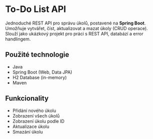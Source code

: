 # To-Do List API

Jednoduché REST API pro správu úkolů, postavené na **Spring Boot**.  
Umožňuje vytvářet, číst, aktualizovat a mazat úkoly (CRUD operace).  
Slouží jako ukázkový projekt pro práci s REST API, databází a error handlingem.

## Použité technologie
- Java
- Spring Boot (Web, Data JPA)
- H2 Database (in-memory)
- Maven

## Funkcionality
- Přidání nového úkolu
- Zobrazení všech úkolů
- Zobrazení úkolu podle ID
- Aktualizace úkolu
- Smazání úkolu

